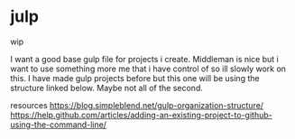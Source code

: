 # julp
wip

I want a good base gulp file for projects i create.
Middleman is nice but i want to use something more me that i have control of so ill slowly work on this.
I have made gulp projects before but this one will be using the structure linked below. Maybe not all of the second.

resources
https://blog.simpleblend.net/gulp-organization-structure/
https://help.github.com/articles/adding-an-existing-project-to-github-using-the-command-line/
